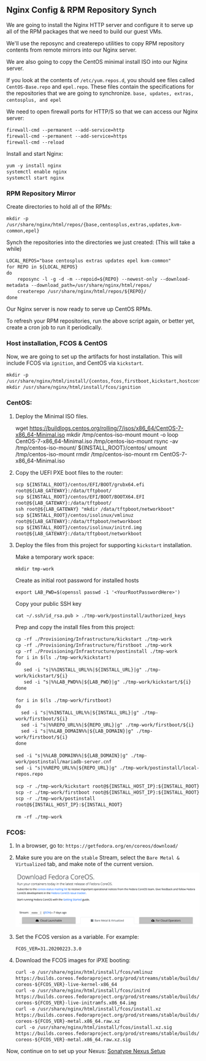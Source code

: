 ## Nginx Config & RPM Repository Synch
We are going to install the Nginx HTTP server and configure it to serve up all of the RPM packages that we need to build our guest VMs.

We'll use the reposync and createrepo utilities to copy RPM repository contents from remote mirrors into our Nginx server.

We are also going to copy the CentOS minimal install ISO into our Nginx server. 

If you look at the contents of `/etc/yum.repos.d`, you should see files called `CentOS-Base.repo` and `epel.repo`.  These files contain the specifications for the repositories that we are going to synchronize.  `base, updates, extras, centosplus, and epel`

We need to open firewall ports for HTTP/S so that we can access our Nginx server:

    firewall-cmd --permanent --add-service=http
    firewall-cmd --permanent --add-service=https
    firewall-cmd --reload

Install and start Nginx:

    yum -y install nginx
    systemctl enable nginx
    systemctl start nginx

### RPM Repository Mirror

Create directories to hold all of the RPMs:

    mkdir -p /usr/share/nginx/html/repos/{base,centosplus,extras,updates,kvm-common,epel}

Synch the repositories into the directories we just created:  (This will take a while)

    LOCAL_REPOS="base centosplus extras updates epel kvm-common"
    for REPO in ${LOCAL_REPOS}
    do
        reposync -l -g -d -m --repoid=${REPO} --newest-only --download-metadata --download_path=/usr/share/nginx/html/repos/
        createrepo /usr/share/nginx/html/repos/${REPO}/  
    done

Our Nginx server is now ready to serve up CentOS RPMs.

To refresh your RPM repositories, run the above script again, or better yet, create a cron job to run it periodically.

### Host installation, FCOS & CentOS

Now, we are going to set up the artifacts for host installation.  This will include FCOS via `ignition`, and CentOS via `kickstart`.

    mkdir -p /usr/share/nginx/html/install/{centos,fcos,firstboot,kickstart,hostconfig,postinstall}
    mkdir /usr/share/nginx/html/install/fcos/ignition

### CentOS:

1. Deploy the Minimal ISO files.

    wget https://buildlogs.centos.org/rolling/7/isos/x86_64/CentOS-7-x86_64-Minimal.iso
    mkdir /tmp/centos-iso-mount
    mount -o loop CentOS-7-x86_64-Minimal.iso /tmp/centos-iso-mount
    rsync -av /tmp/centos-iso-mount/ ${INSTALL_ROOT}/centos/
    umount /tmp/centos-iso-mount
    rmdir /tmp/centos-iso-mount
    rm CentOS-7-x86_64-Minimal.iso

1. Copy the UEFI PXE boot files to the router:

       scp ${INSTALL_ROOT}/centos/EFI/BOOT/grubx64.efi root@${LAB_GATEWAY}:/data/tftpboot/
       scp ${INSTALL_ROOT}/centos/EFI/BOOT/BOOTX64.EFI root@${LAB_GATEWAY}:/data/tftpboot/
       ssh root@${LAB_GATEWAY} "mkdir /data/tftpboot/networkboot"
       scp ${INSTALL_ROOT}/centos/isolinux/vmlinuz root@${LAB_GATEWAY}:/data/tftpboot/networkboot
       scp ${INSTALL_ROOT}/centos/isolinux/initrd.img root@${LAB_GATEWAY}:/data/tftpboot/networkboot

1. Deploy the files from this project for supporting `kickstart` installation.

    Make a temporary work space:

       mkdir tmp-work

    Create as initial root password for installed hosts

       export LAB_PWD=$(openssl passwd -1 '<YourRootPasswordHere>')

    Copy your public SSH key

       cat ~/.ssh/id_rsa.pub > ./tmp-work/postinstall/authorized_keys

    Prep and copy the install files from this project:

       cp -rf ./Provisioning/Infrastructure/kickstart ./tmp-work 
       cp -rf ./Provisioning/Infrastructure/firstboot ./tmp-work
       cp -rf ./Provisioning/Infrastructure/postinstall ./tmp-work
       for i in $(ls ./tmp-work/kickstart)
       do
          sed -i "s|%%INSTALL_URL%%|${INSTALL_URL}|g" ./tmp-work/kickstart/${i}
          sed -i "s|%%LAB_PWD%%|${LAB_PWD}|g" ./tmp-work/kickstart/${i}
       done

       for i in $(ls ./tmp-work/firstboot)
       do
         sed -i "s|%%INSTALL_URL%%|${INSTALL_URL}|g" ./tmp-work/firstboot/${i}
         sed -i "s|%%REPO_URL%%|${REPO_URL}|g" ./tmp-work/firstboot/${i}
         sed -i "s|%%LAB_DOMAIN%%|${LAB_DOMAIN}|g" ./tmp-work/firstboot/${i}
       done

       sed -i "s|%%LAB_DOMAIN%%|${LAB_DOMAIN}|g" ./tmp-work/postinstall/mariadb-server.cnf
       sed -i "s|%%REPO_URL%%|${REPO_URL}|g" ./tmp-work/postinstall/local-repos.repo

       scp -r ./tmp-work/kickstart root@${INSTALL_HOST_IP}:${INSTALL_ROOT}
       scp -r ./tmp-work/firstboot root@${INSTALL_HOST_IP}:${INSTALL_ROOT}
       scp -r ./tmp-work/postinstall root@${INSTALL_HOST_IP}:${INSTALL_ROOT}

       rm -rf ./tmp-work

### FCOS:

1. In a browser, go to: `https://getfedora.org/en/coreos/download/`
1. Make sure you are on the `stable` Stream, select the `Bare Metal & Virtualized` tab, and make note of the current version. 

    ![FCOS Download Page](images/FCOS-Download.png)

1. Set the FCOS version as a variable.  For example:

       FCOS_VER=31.20200223.3.0

1. Download the FCOS images for iPXE booting:

       curl -o /usr/share/nginx/html/install/fcos/vmlinuz https://builds.coreos.fedoraproject.org/prod/streams/stable/builds/${FCOS_VER}/x86_64/fedora-coreos-${FCOS_VER}-live-kernel-x86_64
       curl -o /usr/share/nginx/html/install/fcos/initrd https://builds.coreos.fedoraproject.org/prod/streams/stable/builds/${FCOS_VER}/x86_64/fedora-coreos-${FCOS_VER}-live-initramfs.x86_64.img
       curl -o /usr/share/nginx/html/install/fcos/install.xz https://builds.coreos.fedoraproject.org/prod/streams/stable/builds/${FCOS_VER}/x86_64/fedora-coreos-${FCOS_VER}-metal.x86_64.raw.xz
       curl -o /usr/share/nginx/html/install/fcos/install.xz.sig https://builds.coreos.fedoraproject.org/prod/streams/stable/builds/${FCOS_VER}/x86_64/fedora-coreos-${FCOS_VER}-metal.x86_64.raw.xz.sig

Now, continue on to set up your Nexus: [Sonatype Nexus Setup](Nexus_Config.md)